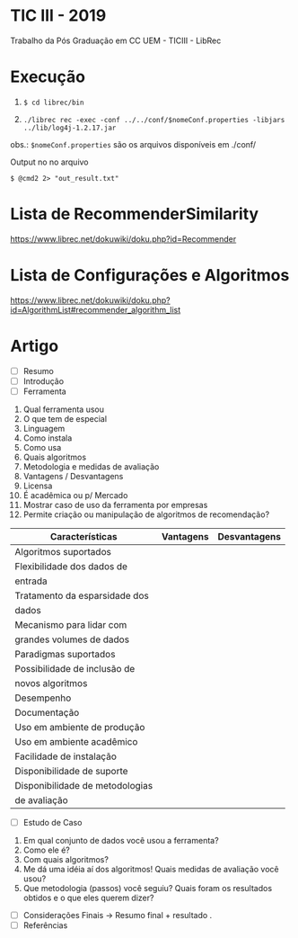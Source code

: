 # TIC III - 2019
Trabalho da Pós Graduação em CC UEM - TICIII - LibRec

Execução 
=============
1. ```$ cd librec/bin```

2. ```./librec rec -exec -conf ../../conf/$nomeConf.properties -libjars ../lib/log4j-1.2.17.jar```

obs.: `$nomeConf.properties` são os arquivos disponíveis em ./conf/

Output no no arquivo 

```$ @cmd2 2> "out_result.txt" ```

Lista de RecommenderSimilarity
==============================
https://www.librec.net/dokuwiki/doku.php?id=Recommender

Lista de Configurações e Algoritmos
====================================
https://www.librec.net/dokuwiki/doku.php?id=AlgorithmList#recommender_algorithm_list

Artigo
================================
- [ ] Resumo
- [ ] Introdução
- [ ] Ferramenta 
1. Qual ferramenta usou 
2. O que tem de especial
3. Linguagem
4. Como instala
5. Como usa 
6. Quais algoritmos 
7. Metodologia e medidas de avaliação 
8. Vantagens / Desvantagens 
9. Licensa
10. É acadêmica ou p/ Mercado
11. Mostrar caso de uso da ferramenta por empresas
12. Permite criação ou manipulação de algoritmos de recomendação?

| Características  | Vantagens  | Desvantagens  |
|---|---|---|
| Algoritmos suportados  |   |   |
| Flexibilidade dos dados de
entrada  |   |   |
| Tratamento da esparsidade dos
dados  |   |   |
| Mecanismo para lidar com
grandes volumes de dados  |   |   |
| Paradigmas suportados  |   |   |
| Possibilidade de inclusão de
novos algoritmos  |   |   |
| Desempenho  |   |   |
| Documentação  |   |   |
| Uso em ambiente de produção  |   |   |
| Uso em ambiente acadêmico  |   |   |
| Facilidade de instalação  |   |   |
| Disponibilidade de suporte |   |   |
| Disponibilidade de metodologias
de avaliação |   |   |

- [ ] Estudo de Caso

1. Em qual conjunto de dados você usou a ferramenta? 
2. Como ele é? 
3. Com quais
algoritmos? 
4. Me dá uma idéia aí dos algoritmos! Quais medidas de avaliação você usou? 
5. Que metodologia (passos) você seguiu? Quais foram os resultados obtidos e o que eles querem dizer?

- [ ] Considerações Finais -> Resumo final + resultado .
- [ ] Referências
